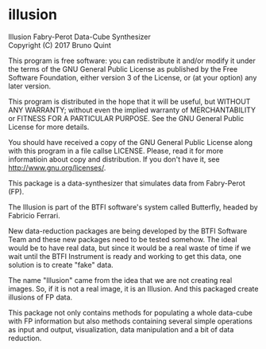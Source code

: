 # illusion
Illusion Fabry-Perot Data-Cube Synthesizer  
Copyright (C) 2017  Bruno Quint

This program is free software: you can redistribute it and/or modify
it under the terms of the GNU General Public License as published by
the Free Software Foundation, either version 3 of the License, or
(at your option) any later version.

This program is distributed in the hope that it will be useful,
but WITHOUT ANY WARRANTY; without even the implied warranty of
MERCHANTABILITY or FITNESS FOR A PARTICULAR PURPOSE.  See the
GNU General Public License for more details.

You should have received a copy of the GNU General Public License
along with this program in a file callse LICENSE.  Please, read it for
more informatioin about copy and distribution. If you don't have it, 
see <http://www.gnu.org/licenses/>.

This package is a data-synthesizer that simulates data from Fabry-Perot (FP).  

The Illusion is part of the BTFI software's system called Butterfly, headed by 
Fabricio Ferrari.

New data-reduction packages are being developed by the BTFI Software Team and 
these new packages need to be tested somehow. The ideal would be to have real 
data, but since it would be a real waste of time if we wait until the BTFI 
Instrument is ready and working to get this data, one solution is to create 
"fake" data.

The name "Illusion" came from the idea that we are not creating real images. So,
if it is not a real image, it is an Illusion. And this packaged create illusions 
of FP data. 

This package not only contains methods for populating a whole data-cube with FP 
information but also methods containing several simple operations as input and 
output, visualization, data manipulation and a bit of data reduction.
	